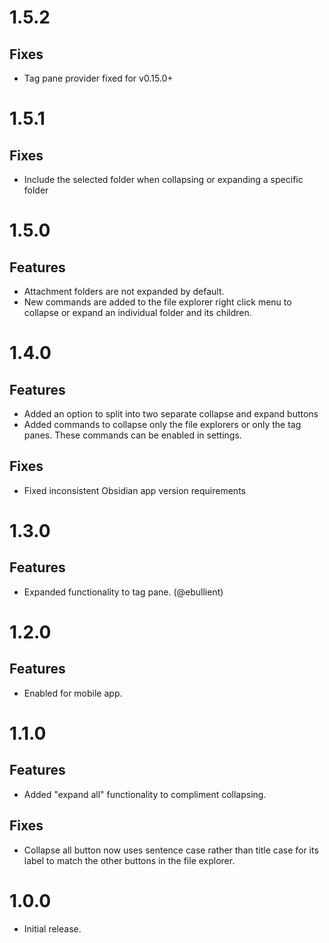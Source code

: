 # 1.5.2

## Fixes

- Tag pane provider fixed for v0.15.0+

# 1.5.1

## Fixes

- Include the selected folder when collapsing or expanding a specific folder

# 1.5.0

## Features

- Attachment folders are not expanded by default.
- New commands are added to the file explorer right click menu to collapse or expand an individual folder and its children.

# 1.4.0

## Features

- Added an option to split into two separate collapse and expand buttons
- Added commands to collapse only the file explorers or only the tag panes. These commands can be enabled in settings.

## Fixes

- Fixed inconsistent Obsidian app version requirements

# 1.3.0

## Features

- Expanded functionality to tag pane. (@ebullient)

# 1.2.0

## Features

- Enabled for mobile app.

# 1.1.0

## Features

- Added "expand all" functionality to compliment collapsing.

## Fixes

- Collapse all button now uses sentence case rather than title case for its label to match the other buttons in the file explorer.

# 1.0.0

- Initial release.
